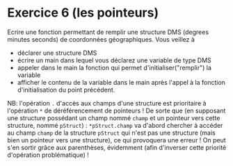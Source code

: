 # Exercice 6 (les pointeurs)

Ecrire une fonction permettant de remplir une structure DMS (degrees minutes seconds) de coordonnées géographiques.
Vous veillez à 
+ déclarer une structure DMS
+ écrire un main dans lequel vous déclarez une variable de type DMS 
+ appeler dans le main la fonction qui permet d'initialiser("remplir") la variable
+ afficher le contenu de la variable dans le main après l'appel à la fonction d'initialisation du point précédent.

NB: l'opération `.` d'accès aux champs d'une structure est prioritaire à l'opération `*` de déréférencement de pointeurs ! De sorte que (en supposant une structure possédant un champ nommé `champ` et un pointeur vers cette structure, nommé `pStruct`) : `*pStruct.champ` va d'abord chercher à accéder au champ `champ` de la structure `pStruct` qui n'est pas une structure (mais bien un pointeur vers une structure), ce qui provoquera une erreur ! On peut s'en sortir grâce aux parenthèses, évidemment (afin d'inverser cette priorité d'opération problématique) !
